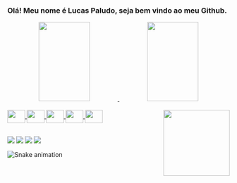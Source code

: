### Olá! Meu nome é Lucas Paludo, seja bem vindo ao meu Github.

<div align="center">
  <a href="https://github.com/lucaspaludo">
  <img height="180em" width="48%" src="https://github-readme-stats.vercel.app/api?username=lucaspaludo&show_icons=true&theme=merko&include_all_commits=true&count_private=true"/>
  <img height="180em" width="48%" src="https://github-readme-stats.vercel.app/api/top-langs/?username=lucaspaludo&layout=compact&langs_count=7&theme=merko"/>
</div>

<div style="display: inline_block"><br>
  <img align="center" height="30" width="40" src="https://cdn.jsdelivr.net/gh/devicons/devicon/icons/dart/dart-original.svg">
  <img align="center" height="30" width="40" src="https://cdn.jsdelivr.net/gh/devicons/devicon/icons/flutter/flutter-original.svg">
  <img align="center" height="30" width="40" src="https://cdn.jsdelivr.net/gh/devicons/devicon/icons/c/c-original.svg">
  <img align="center" height="30" width="40" src="https://cdn.jsdelivr.net/gh/devicons/devicon/icons/linux/linux-original.svg">
  <img align="center" height="30" width="40" src="https://cdn.jsdelivr.net/gh/devicons/devicon/icons/python/python-original.svg">
  <a href="https://picasion.com/"><img align="right" src="https://i.picasion.com/pic92/056e2a3f786972eda69c3fa94e73d0ff.gif" width="150" height="150" border="0"</a>
  
</div>
  
  ##
 
<div> 
  <a href="https://www.youtube.com/channel/UC_o-H-0EhZpO1mVuTfOq8Jg" target="_blank"><img src="https://img.shields.io/badge/YouTube-FF0000?style=for-the-badge&logo=youtube&logoColor=white" target="_blank"></a>
  <a href="https://instagram.com/lucaspaludo.exe" target="_blank"><img src="https://img.shields.io/badge/-Instagram-%23E4405F?style=for-the-badge&logo=instagram&logoColor=white" target="_blank"></a>
 	  <a href = "mailto:lucaspaludo2018@gmail.com"><img src="https://img.shields.io/badge/-Gmail-%23333?style=for-the-badge&logo=gmail&logoColor=white" target="_blank"></a>
  <a href="https://www.linkedin.com/in/lucas-paludo-3a885212a" target="_blank"><img src="https://img.shields.io/badge/-LinkedIn-%230077B5?style=for-the-badge&logo=linkedin&logoColor=white" target="_blank"></a> 
 
  ![Snake animation](https://github.com/lucaspaludo/lucaspaludo/blob/output/github-contribution-grid-snake.svg)
 
</div>
